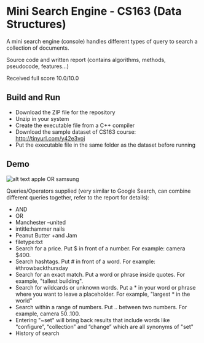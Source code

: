# Mini Search Engine - CS163 (Data Structures)
A mini search engine (console) handles different types of query to search a collection of documents.

Source code and written report (contains algorithms, methods, pseudocode, features...)

Received full score 10.0/10.0

## Build and Run
- Download the ZIP file for the repository
- Unzip in your system
- Create the executable file from a C++ compiler
- Download the sample dataset of CS163 course: http://tinyurl.com/y42e3voj
- Put the executable file in the same folder as the dataset before running

## Demo

![alt text](https://user-images.githubusercontent.com/44111901/53069465-ad034e00-350e-11e9-976e-9874e919790d.png)
apple OR samsung

Queries/Operators supplied (very similar to Google Search, can combine different queries together, refer to the report for details):
- AND
- OR
- Manchester –united
- intitle:hammer nails
- Peanut Butter +and Jam
- filetype:txt
- Search for a price. Put $ in front of a number. For example: camera $400.
- Search hashtags. Put # in front of a word. For example: #throwbackthursday
- Search for an exact match. Put a word or phrase inside quotes. For example, "tallest building".
- Search for wildcards or unknown words. Put a * in your word or phrase where you want to leave
a placeholder. For example, "largest * in the world"
- Search within a range of numbers. Put .. between two numbers. For example, camera $50..$100.
- Entering "~set" will bring back results that include words like “configure”, “collection” and “change”
which are all synonyms of "set"
- History of search
